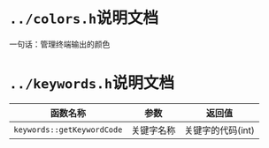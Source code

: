 # `../colors.h`说明文档

一句话：管理终端输出的颜色

# `../keywords.h`说明文档

函数名称 | 参数 | 返回值
------- | ---- | -----
`keywords::getKeywordCode` | 关键字名称 | 关键字的代码(int)